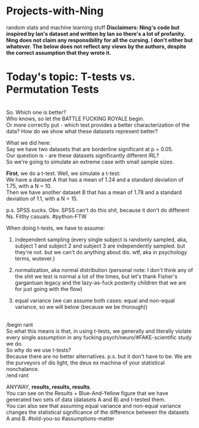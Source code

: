 # Projects-with-Ning
random stats and machine learning stuff
**Disclaimers: Ning's code but inspired by Ian's dataset and written by Ian so there's a lot of profanity. Ning does not claim any responsibility for all the cursing. I don't either but whatever. The below does not reflect any views by the authors, despite the correct assumption that they wrote it.**

# Today's topic: T-tests vs. Permutation Tests

<br />So. Which one is better?
<br />Who knows, so let the BATTLE FUCKING ROYALE begin.
<br />Or more correctly put - which test provides a better characterization of the data? How do we show what these datasets represent better?

What we did here:
<br />Say we have two datasets that are borderline significant at p = 0.05.
<br />Our question is - are these datasets significantly different IRL?
<br />So we're going to simulate an extreme case with small sample sizes. 

**First**, we do a t-test. Well, we simulate a t-test:
<br />We have a dataset A that has a mean of 1.24 and a standard deviation of 1.75, with a N = 10.
<br />Then we have another dataset B that has a mean of 1.78 and a standard deviation of 1.1, with a N = 15.

p.s. SPSS sucks. Obv. SPSS can't do this shit, because it don't do different Ns. Filthy casuals. #python-FTW

When doing t-tests, we have to assume:

1. independent sampling (every single subject is randomly sampled, aka, subject 1 and subject 2 and subject 3 are independently sampled. but they're not. but we can't do anything about dis. wtf, aka in psychology terms, wutever.)

2. normalization, aka normal distribution (personal note: I don't think any of the shit we test is normal a lot of the times, but let's thank Fisher's gargantuan legacy and the lazy-as-fuck posterity children that we are for just going with the flow)

3. equal variance (we can assume both cases: equal and non-equal variance, so we will below (because we be thorough))

<br />/begin rant
<br />So what this means is that, in using t-tests, we generally and literally violate every single assumption in any fucking psych/neuro/#FAKE-scientific study we do. 
<br />So why do we use t-tests?
<br />Because there are no better alternatives. p.s. but it don't have to be. We are the purveyors of dis light, the deus ex machina of your statistical nonchalance.
<br />/end rant

ANYWAY, **results, results, results**. 
<br />You can see on the Results + Blue-And-Yellow figure that we have generated two sets of data (datasets A and B) and t-tested them.
<br />You can also see that assuming equal variance and non-equal variance changes the statistical significance of the difference between the datasets A and B. #told-you-so #assumptions-matter
